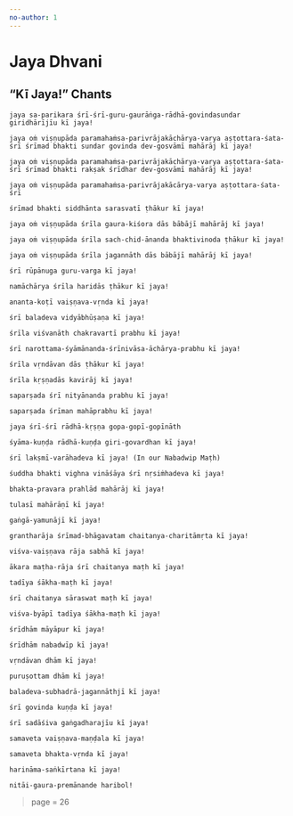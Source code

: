```yaml
---
no-author: 1
---
```


# Jaya Dhvani

## “Kī Jaya!” Chants

    jaya sa-parikara śrī-śrī-guru-gaurāṅga-rādhā-govindasundar giridhārījīu kī jaya!

    jaya oṁ viṣṇupāda paramahaṁsa-parivrājakāchārya-varya aṣṭottara-śata-śrī śrīmad bhakti sundar govinda dev-gosvāmī mahārāj kī jaya!

    jaya oṁ viṣṇupāda paramahaṁsa-parivrājakāchārya-varya aṣṭottara-śata-śrī śrīmad bhakti rakṣak śrīdhar dev-gosvāmī mahārāj kī jaya!

    jaya oṁ viṣṇupāda paramahaṁsa-parivrājakācārya-varya aṣṭottara-śata-śrī

    śrīmad bhakti siddhānta sarasvatī ṭhākur kī jaya!

    jaya oṁ viṣṇupāda śrīla gaura-kiśora dās bābājī mahārāj kī jaya!

    jaya oṁ viṣṇupāda śrīla sach-chid-ānanda bhaktivinoda ṭhākur kī jaya!

    jaya oṁ viṣṇupāda śrīla jagannāth dās bābājī mahārāj kī jaya!

    śrī rūpānuga guru-varga kī jaya!

    namāchārya śrīla haridās ṭhākur kī jaya!

    ananta-koṭī vaiṣṇava-vṛnda kī jaya!

    śrī baladeva vidyābhūṣaṇa kī jaya!

    śrīla viśvanāth chakravartī prabhu kī jaya!

    śrī narottama-śyāmānanda-śrīnivāsa-āchārya-prabhu kī jaya!

    śrīla vṛndāvan dās ṭhākur kī jaya!

    śrīla kṛṣṇadās kavirāj kī jaya!

    saparṣada śrī nityānanda prabhu kī jaya!

    saparṣada śrīman mahāprabhu kī jaya!

    jaya śrī-śrī rādhā-kṛṣṇa gopa-gopī-gopīnāth

    śyāma-kuṇḍa rādhā-kuṇḍa giri-govardhan kī jaya!

    śrī lakṣmī-varāhadeva kī jaya! (In our Nabadwip Maṭh)

    śuddha bhakti vighna vināśāya śrī nṛsiṁhadeva kī jaya!

    bhakta-pravara prahlād mahārāj kī jaya!

    tulasī mahārāṇī kī jaya!

    gaṅgā-yamunājī kī jaya!

    grantharāja śrīmad-bhāgavatam chaitanya-charitāmṛta kī jaya!

    viśva-vaiṣṇava rāja sabhā kī jaya!

    ākara maṭha-rāja śrī chaitanya maṭh kī jaya!

    tadīya śākha-maṭh kī jaya!

    śrī chaitanya sāraswat maṭh kī jaya!

    viśva-byāpī tadīya śākha-maṭh kī jaya!

    śrīdhām māyāpur kī jaya!

    śrīdhām nabadwīp kī jaya!

    vṛndāvan dhām kī jaya!

    puruṣottam dhām kī jaya!

    baladeva-subhadrā-jagannāthjī kī jaya!

    śrī govinda kuṇḍa kī jaya!

    śrī sadāśiva gaṅgadharajīu kī jaya!

    samaveta vaiṣṇava-maṇḍala kī jaya!

    samaveta bhakta-vṛnda kī jaya!

    harināma-saṅkīrtana kī jaya!

    nitāi-gaura-premānande haribol!


> page = 26
